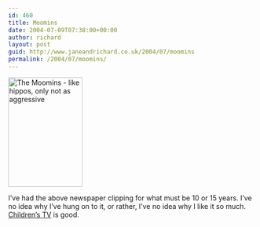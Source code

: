 ```yaml
---
id: 460
title: Moomins
date: 2004-07-09T07:38:00+00:00
author: richard
layout: post
guid: http://www.janeandrichard.co.uk/2004/07/moomins
permalink: /2004/07/moomins/
---
```


<img src="http://www.janeandrichard.co.uk/blog/img/moomin.jpg" width="151" height="223" alt="The Moomins - like hippos, only not as aggressive" /> 

I&#8217;ve had the above newspaper clipping for what must be 10 or 15 years. I&#8217;ve no idea why I&#8217;ve hung on to it, or rather, I&#8217;ve no idea why I like it so much. [Children&#8217;s TV](http://www.dallaway.com/reading/archive/cultkids.xml) is good.